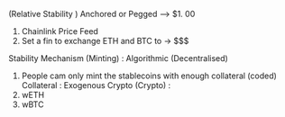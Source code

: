 (Relative Stability ) Anchored or Pegged --> $1.  00
 1.  Chainlink Price Feed
 2.  Set a fin to exchange ETH and BTC to -> $$$

Stability Mechanism (Minting) : Algorithmic (Decentralised)
 1.  People cam only mint the stablecoins with enough collateral (coded)
Collateral : Exogenous Crypto (Crypto) :
 1.  wETH
 2.  wBTC








